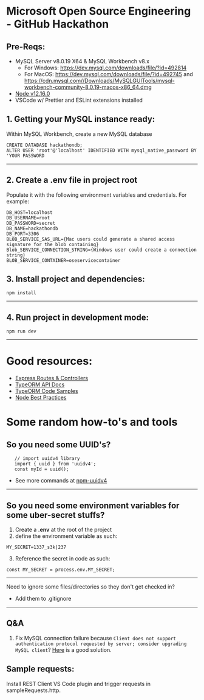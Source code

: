 # Microsoft Open Source Engineering - GitHub Hackathon

## Pre-Reqs:

-   MySQL Server v8.0.19 X64 & MySQL Workbench v8.x
    -   For Windows: https://dev.mysql.com/downloads/file/?id=492814
    -   For MacOS: https://dev.mysql.com/downloads/file/?id=492745 and https://cdn.mysql.com//Downloads/MySQLGUITools/mysql-workbench-community-8.0.19-macos-x86_64.dmg
-   [Node v12.16.0](https://nodejs.org/dist/v12.16.0/node-v12.16.0-x64.msi)
-   VSCode w/ Prettier and ESLint extensions installed

## 1. Getting your MySQL instance ready:

Within MySQL Workbench, create a new MySQL database

```
CREATE DATABASE hackathondb;
ALTER USER 'root'@'localhost' IDENTIFIED WITH mysql_native_password BY 'YOUR PASSWORD
```

---

## 2. Create a .env file in project root

Populate it with the following environment variables and credentials. For example:

```
DB_HOST=localhost
DB_USERNAME=root
DB_PASSWORD=secret
DB_NAME=hackathondb
DB_PORT=3306
BLOB_SERVICE_SAS_URL={Mac users could generate a shared access signature for the blob containing}
Blob_SERVICE_CONNECTION_STRING={Windows user could create a connection string}
BLOB_SERVICE_CONTAINER=oseservicecontainer
```

## 3. Install project and dependencies:

```
npm install
```

---

## 4. Run project in development mode:

```
npm run dev
```

---

# Good resources:

-   [Express Routes & Controllers](https://developer.mozilla.org/en-US/docs/Learn/Server-side/Express_Nodejs/routes)
-   [TypeORM API Docs](https://typeorm.io/#/)
-   [TypeORM Code Samples](https://github.com/typeorm/typeorm/tree/master/sample)
-   [Node Best Practices](https://github.com/goldbergyoni/nodebestpractices#1-project-structure-practices)

# Some random how-to's and tools

## So you need some UUID's?

```
   // import uuidv4 library
   import { uuid } from 'uuidv4';
   const myId = uuid();
```

-   See more commands at [npm-uuidv4](https://www.npmjs.com/package/uuidv4)

---

## So you need some environment variables for some uber-secret stuffs?

1. Create a **.env** at the root of the project
2. define the environment variable as such:

```
MY_SECRET=1337_s3k|237
```

3. Reference the secret in code as such:

```
const MY_SECRET = process.env.MY_SECRET;
```

---

Need to ignore some files/directories so they don't get checked in?

-   Add them to .gitignore

---

## Q&A

1. Fix MySQL connection failure because `Client does not support authentication protocol requested by server; consider upgrading MySQL client`?
   [Here](https://stackoverflow.com/questions/50093144/mysql-8-0-client-does-not-support-authentication-protocol-requested-by-server) is a good solution.

## Sample requests:

Install REST Client VS Code plugin and trigger requests in sampleRequests.http.

